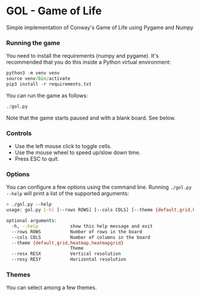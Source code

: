 # GOL - Game of Life

Simple implementation of Conway's Game of Life using Pygame and Numpy

### Running the game

You need to install the requirements (numpy and pygame). It's recommended that you do this inside a Python virtual environment:
```py
python3 -m venv venv
source venv/bin/activate
pip3 install -r requirements.txt
```

You can run the game as follows:
```py
./gol.py
```
Note that the game starts paused and with a blank board. See below.

### Controls

 * Use the left mouse click to toggle cells.
 * Use the mouse wheel to speed up/slow down time.
 * Press ESC to quit.

### Options

You can configure a few options using the command line. Running `./gol.py --help` will print a list of the supported arguments:

```sh
> ./gol.py --help
usage: gol.py [-h] [--rows ROWS] [--cols COLS] [--theme {default,grid,heatmap,heatmapgrid}] [--resx RESX] [--resy RESY]

optional arguments:
  -h, --help            show this help message and exit
  --rows ROWS           Number of rows in the board
  --cols COLS           Number of columns in the board
  --theme {default,grid,heatmap,heatmapgrid}
                        Theme
  --resx RESX           Vertical resolution
  --resy RESY           Horizontal resolution
```

### Themes

You can select among a few themes.
